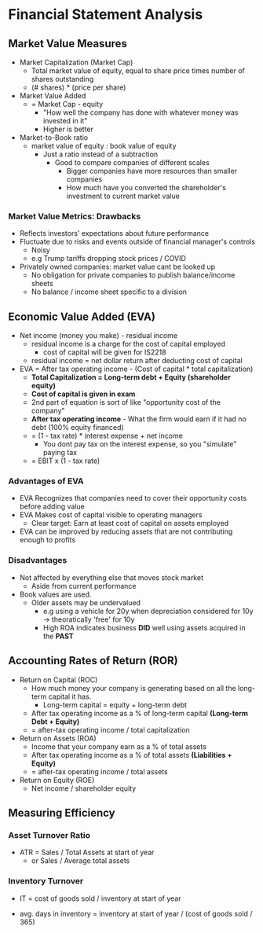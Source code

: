 # Financial Statement Analysis

## Market Value Measures

- Market Capitalization (Market Cap)
    - Total market value of equity, equal to share price times number of shares outstanding
    - (\# shares) * (price per share)
- Market Value Added
    - = Market Cap - equity
        - "How well the company has done with whatever money was invested in it"
        - Higher is better
- Market-to-Book ratio
    - market value of equity : book value of equity
        - Just a ratio instead of a subtraction
            - Good to compare companies of different scales
                - Bigger companies have more resources than smaller companies 
                - How much have you converted the shareholder's investment to current market value

### Market Value Metrics: Drawbacks

- Reflects investors' expectations about future performance
- Fluctuate due to risks and events outside of financial manager's controls
    - Noisy
    - e.g Trump tariffs dropping stock prices / COVID
- Privately owned companies: market value cant be looked up
    - No obligation for private companies to publish balance/income sheets
    - No balance / income sheet specific to a division

## Economic Value Added (EVA)

- Net income (money you make) - residual income
    - residual income is a charge for the cost of capital employed
        - cost of capital will be given for IS2218
    - residual income = net dollar return after deducting cost of capital
- EVA = After tax operating income - (Cost of capital * total capitalization)
    - **Total Capitalization = Long-term debt + Equity (shareholder equity)**
    - **Cost of capital is given in exam** 
    - 2nd part of equation is sort of like "opportunity cost of the company"
    - **After tax operating income** - What the firm would earn if it had no debt (100% equity financed)
    - = (1 - tax rate) * interest expense + net income
        - You dont pay tax on the interest expense, so you "simulate" paying tax
    - = EBIT x (1 - tax rate)

### Advantages of EVA
- EVA Recognizes that companies need to cover their opportunity costs before adding value
- EVA Makes cost of capital visible to operating managers
    - Clear target: Earn at least cost of capital on assets employed
- EVA can be improved by reducing assets that are not contributing enough to profits

### Disadvantages
- Not affected by everything else that moves stock market
    - Aside from current performance
- Book values are used.
    - Older assets may be undervalued
        - e.g using a vehicle for 20y when depreciation considered for 10y -> theoratically 'free' for 10y
        - High ROA indicates business **DID** well using assets acquired in the **PAST**

## Accounting Rates of Return (ROR)
- Return on Capital (ROC)
    - How much money your company is generating based on all the long-term capital it has.
        - Long-term capital = equity + long-term debt
    - After tax operating income as a % of long-term capital **(Long-term Debt + Equity)**
    - = after-tax operating income / total capitalization
- Return on Assets (ROA)
    - Income that your company earn as a % of total assets
    - After tax operating income as a % of total assets **(Liabilities + Equity)**
    - = after-tax operating income / total assets
- Return on Equity (ROE)
    - Net income / shareholder equity


## Measuring Efficiency

### Asset Turnover Ratio

- ATR = Sales / Total Assets at start of year
    - or Sales / Average total assets

### Inventory Turnover
- IT = cost of goods sold / inventory at start of year

- avg. days in inventory = inventory at start of year / (cost of goods sold / 365)